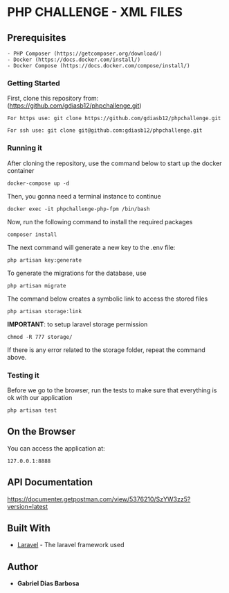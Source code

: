 # PHP CHALLENGE - XML FILES

## Prerequisites

```
- PHP Composer (https://getcomposer.org/download/)
- Docker (https://docs.docker.com/install/)
- Docker Compose (https://docs.docker.com/compose/install/)
```

### Getting Started

First, clone this repository from: (https://github.com/gdiasb12/phpchallenge.git)

```
For https use: git clone https://github.com/gdiasb12/phpchallenge.git

For ssh use: git clone git@github.com:gdiasb12/phpchallenge.git

```

### Running it

After cloning the repository, use the command below to start up the docker container
```
docker-compose up -d
```
Then, you gonna need a terminal instance to continue
```
docker exec -it phpchallenge-php-fpm /bin/bash
```

Now, run the following command to install the required packages 
```
composer install
```

The next command will generate a new key to the .env file:
```
php artisan key:generate
```

To generate the migrations for the database, use
```
php artisan migrate
```

The command below creates a symbolic link to access the stored files 
```
php artisan storage:link
```

**IMPORTANT**: to setup laravel storage permission
```
chmod -R 777 storage/
```
If there is any error related to the storage folder, repeat the command above.

### Testing it

Before we go to the browser, run the tests to make sure that everything is ok with our application 
```
php artisan test
```

## On the Browser

You can access the application at:
```
127.0.0.1:8888
```

## API Documentation

https://documenter.getpostman.com/view/5376210/SzYW3zz5?version=latest

## Built With

* [Laravel](https://laravel.com/) - The laravel framework used 

## Author

* **Gabriel Dias Barbosa**
